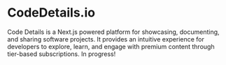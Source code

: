 # CodeDetails.io
Code Details is a Next.js powered platform for showcasing, documenting, and sharing software projects. It provides an intuitive experience for developers to explore, learn, and engage with premium content through tier-based subscriptions.
In progress!

